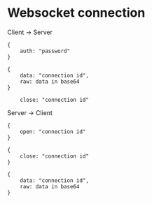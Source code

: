 # Websocket connection

Client -> Server

```
{
    auth: "password"
}
```

```
{
    data: "connection id",
    raw: data in base64
}
```

```
    close: "connection id"
```

Server -> Client 

```
{
    open: "connection id"
}
```

```
{
    close: "connection id"
}
```

```
{
    data: "connection id",
    raw: data in base64
}
```